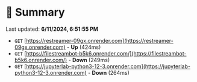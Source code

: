 # 📖 Summary
Last updated: **6/11/2024, 6:51:55 PM**

- `GET` [https://restreamer-09gx.onrender.com](https://restreamer-09gx.onrender.com) - **Up** (424ms)
- `GET` [https://filestreambot-b5k6.onrender.com/](https://filestreambot-b5k6.onrender.com/) - **Down** (249ms)
- `GET` [https://jupyterlab-python3-12-3.onrender.com](https://jupyterlab-python3-12-3.onrender.com) - **Down** (264ms)
